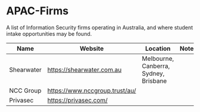 # APAC-Firms
A list of Information Security firms operating in Australia, and where student intake opportunities may be found.

| Name          | Website                        | Location  | Notes |
| ------------- |--------------------------------|-----------|-------|
| Shearwater    | https://shearwater.com.au      | Melbourne, Canberra, Sydney, Brisbane |
| NCC Group     | https://www.nccgroup.trust/au/ |    | |
| Privasec      | https://privasec.com/          |    | |
